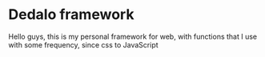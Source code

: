# Dedalo framework
Hello guys, this is my personal framework for web, with functions that I use with some frequency, since css to JavaScript
